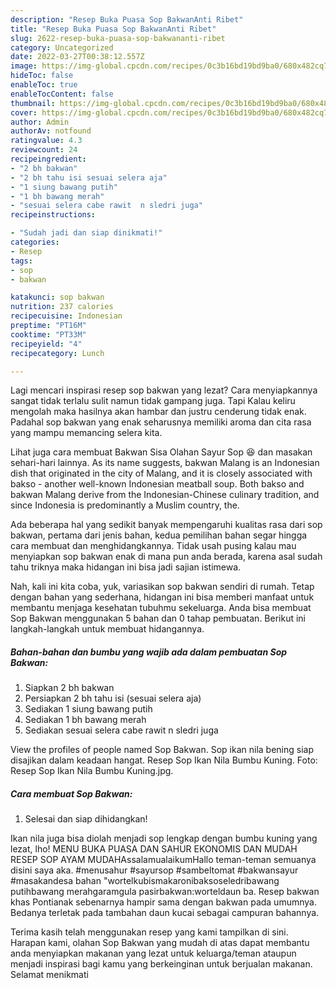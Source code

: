 ```yaml
---
description: "Resep Buka Puasa Sop BakwanAnti Ribet"
title: "Resep Buka Puasa Sop BakwanAnti Ribet"
slug: 2622-resep-buka-puasa-sop-bakwananti-ribet
category: Uncategorized
date: 2022-03-27T00:38:12.557Z
image: https://img-global.cpcdn.com/recipes/0c3b16bd19bd9ba0/680x482cq70/sop-bakwan-foto-resep-utama.jpg
hideToc: false
enableToc: true
enableTocContent: false
thumbnail: https://img-global.cpcdn.com/recipes/0c3b16bd19bd9ba0/680x482cq70/sop-bakwan-foto-resep-utama.jpg
cover: https://img-global.cpcdn.com/recipes/0c3b16bd19bd9ba0/680x482cq70/sop-bakwan-foto-resep-utama.jpg
author: Admin
authorAv: notfound
ratingvalue: 4.3
reviewcount: 24
recipeingredient:
- "2 bh bakwan"
- "2 bh tahu isi sesuai selera aja"
- "1 siung bawang putih"
- "1 bh bawang merah"
- "sesuai selera cabe rawit  n sledri juga"
recipeinstructions:

- "Sudah jadi dan siap dinikmati!"
categories:
- Resep
tags:
- sop
- bakwan

katakunci: sop bakwan 
nutrition: 237 calories
recipecuisine: Indonesian
preptime: "PT16M"
cooktime: "PT33M"
recipeyield: "4"
recipecategory: Lunch

---
```



Lagi mencari inspirasi resep sop bakwan yang lezat? Cara menyiapkannya sangat tidak terlalu sulit namun tidak gampang juga. Tapi Kalau keliru mengolah maka hasilnya akan hambar dan justru cenderung tidak enak. Padahal sop bakwan yang enak seharusnya memiliki aroma dan cita rasa yang mampu memancing selera kita.


Lihat juga cara membuat Bakwan Sisa Olahan Sayur Sop 😆 dan masakan sehari-hari lainnya. As its name suggests, bakwan Malang is an Indonesian dish that originated in the city of Malang, and it is closely associated with bakso - another well-known Indonesian meatball soup. Both bakso and bakwan Malang derive from the Indonesian-Chinese culinary tradition, and since Indonesia is predominantly a Muslim country, the.

Ada beberapa hal yang sedikit banyak mempengaruhi kualitas rasa dari sop bakwan, pertama dari jenis bahan, kedua pemilihan bahan segar hingga cara membuat dan menghidangkannya. Tidak usah pusing kalau mau menyiapkan sop bakwan enak di mana pun anda berada, karena asal sudah tahu triknya maka hidangan ini bisa jadi sajian istimewa.


Nah, kali ini kita coba, yuk, variasikan sop bakwan sendiri di rumah. Tetap dengan bahan yang sederhana, hidangan ini bisa memberi manfaat untuk membantu menjaga kesehatan tubuhmu sekeluarga. Anda bisa membuat Sop Bakwan menggunakan 5 bahan dan 0 tahap pembuatan. Berikut ini langkah-langkah untuk membuat hidangannya.

<!--inarticleads1-->

##### Bahan-bahan dan bumbu yang wajib ada dalam pembuatan Sop Bakwan:

1. Siapkan 2 bh bakwan
1. Persiapkan 2 bh tahu isi (sesuai selera aja)
1. Sediakan 1 siung bawang putih
1. Sediakan 1 bh bawang merah
1. Sediakan sesuai selera cabe rawit  n sledri juga


View the profiles of people named Sop Bakwan. Sop ikan nila bening siap disajikan dalam keadaan hangat. Resep Sop Ikan Nila Bumbu Kuning. Foto: Resep Sop Ikan Nila Bumbu Kuning.jpg. 

<!--inarticleads2-->

##### Cara membuat Sop Bakwan:


1. Selesai dan siap dihidangkan!

Ikan nila juga bisa diolah menjadi sop lengkap dengan bumbu kuning yang lezat, lho! MENU BUKA PUASA DAN SAHUR EKONOMIS DAN MUDAH RESEP SOP AYAM MUDAHAssalamualaikumHallo teman-teman semuanya disini saya aka. #menusahur #sayursop #sambeltomat #bakwansayur #masakandesa bahan &#34;wortelkubismakaronibaksoseledribawang putihbawang merahgaramgula pasirbakwan:worteldaun ba. Resep bakwan khas Pontianak sebenarnya hampir sama dengan bakwan pada umumnya. Bedanya terletak pada tambahan daun kucai sebagai campuran bahannya. 

Terima kasih telah menggunakan resep yang kami tampilkan di sini. Harapan kami, olahan Sop Bakwan yang mudah di atas dapat membantu anda menyiapkan makanan yang lezat untuk keluarga/teman ataupun menjadi inspirasi bagi kamu yang berkeinginan untuk berjualan makanan. Selamat menikmati

